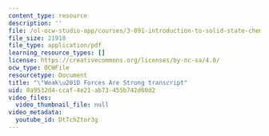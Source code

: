 ```yaml
---
content_type: resource
description: ''
file: /ol-ocw-studio-app/courses/3-091-introduction-to-solid-state-chemistry-fall-2018/DtTchZtor3g_transcript.pdf
file_size: 21910
file_type: application/pdf
learning_resource_types: []
license: https://creativecommons.org/licenses/by-nc-sa/4.0/
ocw_type: OCWFile
resourcetype: Document
title: "\"Weak\u201D Forces Are Strong transcript"
uid: 0a9532d4-ccaf-4e21-ab73-455b742d60d2
video_files:
  video_thumbnail_file: null
video_metadata:
  youtube_id: DtTchZtor3g
---
```

